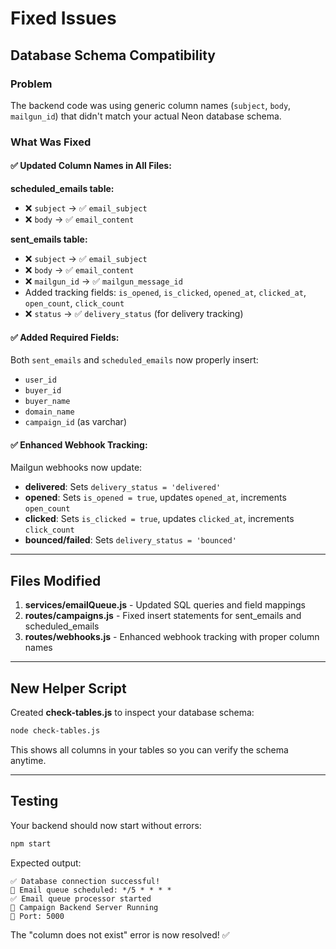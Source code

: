 # Fixed Issues

## Database Schema Compatibility

### Problem
The backend code was using generic column names (`subject`, `body`, `mailgun_id`) that didn't match your actual Neon database schema.

### What Was Fixed

#### ✅ Updated Column Names in All Files:

**scheduled_emails table:**
- ❌ `subject` → ✅ `email_subject`
- ❌ `body` → ✅ `email_content`

**sent_emails table:**
- ❌ `subject` → ✅ `email_subject`
- ❌ `body` → ✅ `email_content`
- ❌ `mailgun_id` → ✅ `mailgun_message_id`
- Added tracking fields: `is_opened`, `is_clicked`, `opened_at`, `clicked_at`, `open_count`, `click_count`
- ❌ `status` → ✅ `delivery_status` (for delivery tracking)

#### ✅ Added Required Fields:

Both `sent_emails` and `scheduled_emails` now properly insert:
- `user_id`
- `buyer_id`
- `buyer_name`
- `domain_name`
- `campaign_id` (as varchar)

#### ✅ Enhanced Webhook Tracking:

Mailgun webhooks now update:
- **delivered**: Sets `delivery_status = 'delivered'`
- **opened**: Sets `is_opened = true`, updates `opened_at`, increments `open_count`
- **clicked**: Sets `is_clicked = true`, updates `clicked_at`, increments `click_count`
- **bounced/failed**: Sets `delivery_status = 'bounced'`

---

## Files Modified

1. **services/emailQueue.js** - Updated SQL queries and field mappings
2. **routes/campaigns.js** - Fixed insert statements for sent_emails and scheduled_emails
3. **routes/webhooks.js** - Enhanced webhook tracking with proper column names

---

## New Helper Script

Created **check-tables.js** to inspect your database schema:

```bash
node check-tables.js
```

This shows all columns in your tables so you can verify the schema anytime.

---

## Testing

Your backend should now start without errors:

```bash
npm start
```

Expected output:
```
✅ Database connection successful!
📅 Email queue scheduled: */5 * * * *
✅ Email queue processor started
🚀 Campaign Backend Server Running
📡 Port: 5000
```

The "column does not exist" error is now resolved! ✅

